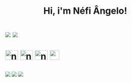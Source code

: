 <h1 style="text-align: center;">Hi, i'm Néfi Ângelo!<h1>


<!-- GITHUB STATS: https://github.com/anuraghazra/github-readme-stats/blob/master/readme.md#deploy-on-your-own-vercel-instance -->
<div>
  <picture>
  <source 
    srcset="https://github-readme-stats.vercel.app/api?username=nefiangelo&show_icons=true&theme=dracula"
    media="(prefers-color-scheme: dracula)"
  />
  <img src="https://github-readme-stats.vercel.app/api?username=nefiangelo&show_icons=true&theme=dracula" />
  </picture>

  <picture>
  <source 
    srcset="https://github-readme-stats.vercel.app/api/top-langs/?username=nefiangelo&layout=compact&theme=dracula"
    media="(prefers-color-scheme: dracula)"
  />
  <img src="https://github-readme-stats.vercel.app/api/top-langs/?username=nefiangelo&layout=compact&theme=dracula" />
  </picture>
</div>
  
  
<!-- IMAGENS DAS LINGUAGENS -->
<div style="display: inline_block"><br>
  <img alt="nefi-js" width="40px" height="30px" src="https://cdn.jsdelivr.net/gh/devicons/devicon/icons/javascript/javascript-original.svg">
  <img alt="nefi-html" width="40px" height="30px" src="https://cdn.jsdelivr.net/gh/devicons/devicon/icons/html5/html5-original.svg">
  <img alt="nefi-css" width="40px" height="30px" src="https://cdn.jsdelivr.net/gh/devicons/devicon/icons/css3/css3-original.svg">
  <img alt="nefi-c" width="30px" height"30px" src="https://cdn.jsdelivr.net/gh/devicons/devicon/icons/c/c-original.svg" />
</div>

##

<!-- REDES SOCIAIS -->
<div> 
  <a href="https://instagram.com/nef.ang" target="_blank"><img src="https://img.shields.io/badge/-Instagram-%23E4405F?style=for-the-badge&logo=instagram&logoColor=white" target="_blank"></a> 
  <a href = "mailto:nefiangelo2311@gmail.com"><img src="https://img.shields.io/badge/-Gmail-%23333?style=for-the-badge&logo=gmail&logoColor=white" target="_blank"></a>
  <a href="https://www.linkedin.com/in/n%C3%A9fi-%C3%A2ngelo-391960131/" target="_blank"><img src="https://img.shields.io/badge/-LinkedIn-%230077B5?style=for-the-badge&logo=linkedin&logoColor=white" target="_blank"></a> 
</div>


